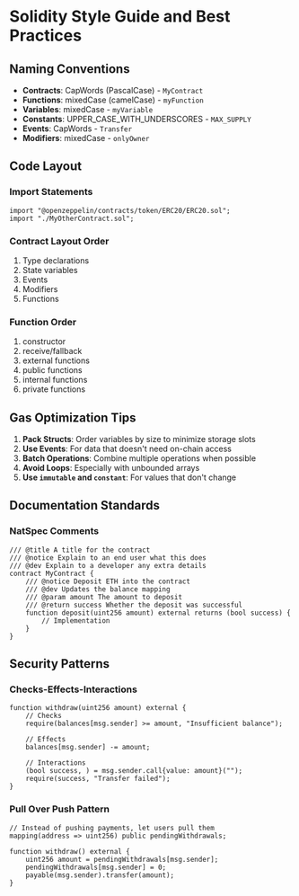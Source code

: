 # Solidity Style Guide and Best Practices

## Naming Conventions

- **Contracts**: CapWords (PascalCase) - `MyContract`
- **Functions**: mixedCase (camelCase) - `myFunction`
- **Variables**: mixedCase - `myVariable`
- **Constants**: UPPER_CASE_WITH_UNDERSCORES - `MAX_SUPPLY`
- **Events**: CapWords - `Transfer`
- **Modifiers**: mixedCase - `onlyOwner`

## Code Layout

### Import Statements

```solidity
import "@openzeppelin/contracts/token/ERC20/ERC20.sol";
import "./MyOtherContract.sol";
```

### Contract Layout Order

1. Type declarations
2. State variables
3. Events
4. Modifiers
5. Functions

### Function Order

1. constructor
2. receive/fallback
3. external functions
4. public functions
5. internal functions
6. private functions

## Gas Optimization Tips

1. **Pack Structs**: Order variables by size to minimize storage slots
2. **Use Events**: For data that doesn't need on-chain access
3. **Batch Operations**: Combine multiple operations when possible
4. **Avoid Loops**: Especially with unbounded arrays
5. **Use `immutable` and `constant`**: For values that don't change

## Documentation Standards

### NatSpec Comments

```solidity
/// @title A title for the contract
/// @notice Explain to an end user what this does
/// @dev Explain to a developer any extra details
contract MyContract {
    /// @notice Deposit ETH into the contract
    /// @dev Updates the balance mapping
    /// @param amount The amount to deposit
    /// @return success Whether the deposit was successful
    function deposit(uint256 amount) external returns (bool success) {
        // Implementation
    }
}
```

## Security Patterns

### Checks-Effects-Interactions

```solidity
function withdraw(uint256 amount) external {
    // Checks
    require(balances[msg.sender] >= amount, "Insufficient balance");

    // Effects
    balances[msg.sender] -= amount;

    // Interactions
    (bool success, ) = msg.sender.call{value: amount}("");
    require(success, "Transfer failed");
}
```

### Pull Over Push Pattern

```solidity
// Instead of pushing payments, let users pull them
mapping(address => uint256) public pendingWithdrawals;

function withdraw() external {
    uint256 amount = pendingWithdrawals[msg.sender];
    pendingWithdrawals[msg.sender] = 0;
    payable(msg.sender).transfer(amount);
}
```
